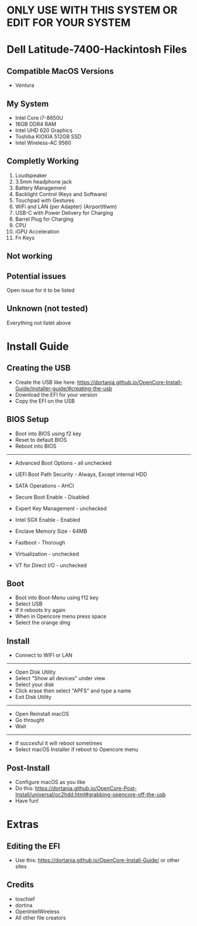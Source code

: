 # ONLY USE WITH THIS SYSTEM OR EDIT FOR YOUR SYSTEM

# Dell Latitude-7400-Hackintosh Files

## Compatible MacOS Versions
- Ventura

## My System
- Intel Core i7-8650U
- 16GB DDR4 RAM
- Intel UHD 620 Graphics
- Toshiba KIOXIA 512GB SSD
- Intel Wireless-AC 9560

## Completly Working
1) Loudspeaker
2) 3.5mm headphone jack
4) Battery Management
5) Backlight Control (Keys and Software)
7) Touchpad with Gestures
8) WiFi and LAN (per Adapter) (AirportItlwm)
10) USB-C with Power Delivery for Charging
11) Barrel Plug for Charging
13) CPU 
14) iGPU Acceleration
15) Fn Keys

## Not working

## Potential issues
Open issue for it to be listed

## Unknown (not tested)
Everything not listet above

# Install Guide

## Creating the USB
- Create the USB like here: https://dortania.github.io/OpenCore-Install-Guide/installer-guide/#creating-the-usb
- Download the EFI for your version
- Copy the EFI on the USB

## BIOS Setup
- Boot into BIOS using f2 key
- Reset to default BIOS
- Reboot into BIOS
-------------------------------------------------------------------
- Advanced Boot Options - all unchecked
- UEFI Boot Path Security - Always, Except internal HDD
 
- SATA Operations - AHCI

- Secure Boot Enable - Disabled
- Expert Key Management - unchecked
  
- Intel SGX Enable - Enabled
- Enclave Memory Size - 64MB
  
- Fastboot - Thorough
  
- Virtualization - unchecked
- VT for Direct I/O - unchecked

## Boot
- Boot into Boot-Menu using f12 key
- Select USB
- If it reboots try again
- When in Opencore menu press space
- Select the orange dmg

## Install
- Connect to WIFI or LAN
-------------------------------------------------------------------
- Open Disk Utility
- Select "Show all devices" under view
- Select your disk
- Click erase then select "APFS" and type a name
- Exit Disk Utility
-------------------------------------------------------------------
- Open Reinstall macOS
- Go throught
-  Wait
-------------------------------------------------------------------
- If succesful it will reboot sometimes
- Select macOS Installer if reboot to Opencore menu

## Post-Install
- Configure macOS as you like
- Do this: https://dortania.github.io/OpenCore-Post-Install/universal/oc2hdd.html#grabbing-opencore-off-the-usb
- Have fun!

# Extras

## Editing the EFI
- Use this: https://dortania.github.io/OpenCore-Install-Guide/ or other sites

## Credits
- toschief
- dortina 
- OpenIntelWireless
- All other file creators
